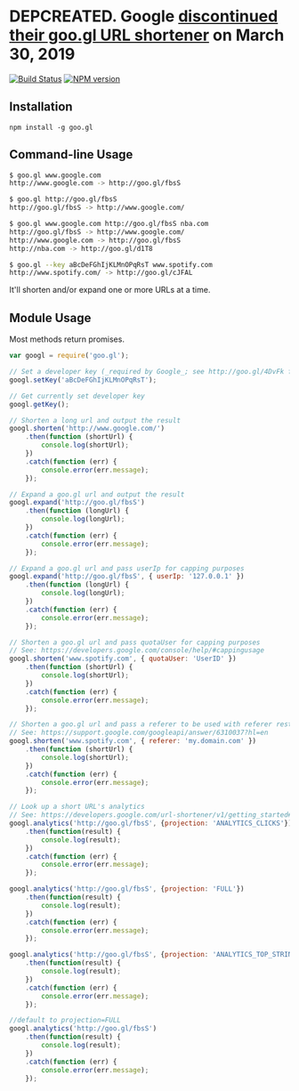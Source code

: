 # DEPCREATED. Google [discontinued their goo.gl URL shortener](https://developers.googleblog.com/2018/03/transitioning-google-url-shortener.html) on March 30, 2019
[![Build Status](https://travis-ci.org/kaimallea/node-googl.svg?branch=master)](https://travis-ci.org/kaimallea/node-googl) [![NPM version](https://badge.fury.io/js/goo.gl.svg)](http://badge.fury.io/js/goo.gl)

## Installation

    npm install -g goo.gl

## Command-line Usage

```bash
$ goo.gl www.google.com
http://www.google.com -> http://goo.gl/fbsS

$ goo.gl http://goo.gl/fbsS
http://goo.gl/fbsS -> http://www.google.com/

$ goo.gl www.google.com http://goo.gl/fbsS nba.com
http://goo.gl/fbsS -> http://www.google.com/
http://www.google.com -> http://goo.gl/fbsS
http://nba.com -> http://goo.gl/d1T8

$ goo.gl --key aBcDeFGhIjKLMnOPqRsT www.spotify.com
http://www.spotify.com/ -> http://goo.gl/cJFAL
```

It'll shorten and/or expand one or more URLs at a time.

## Module Usage

Most methods return promises.

```javascript
var googl = require('goo.gl');

// Set a developer key (_required by Google_; see http://goo.gl/4DvFk for more info.)
googl.setKey('aBcDeFGhIjKLMnOPqRsT');

// Get currently set developer key
googl.getKey();

// Shorten a long url and output the result
googl.shorten('http://www.google.com/')
    .then(function (shortUrl) {
        console.log(shortUrl);
    })
    .catch(function (err) {
        console.error(err.message);
    });

// Expand a goo.gl url and output the result
googl.expand('http://goo.gl/fbsS')
    .then(function (longUrl) {
        console.log(longUrl);
    })
    .catch(function (err) {
        console.error(err.message);
    });

// Expand a goo.gl url and pass userIp for capping purposes
googl.expand('http://goo.gl/fbsS', { userIp: '127.0.0.1' })
    .then(function (longUrl) {
        console.log(longUrl);
    })
    .catch(function (err) {
        console.error(err.message);
    });

// Shorten a goo.gl url and pass quotaUser for capping purposes
// See: https://developers.google.com/console/help/#cappingusage
googl.shorten('www.spotify.com', { quotaUser: 'UserID' })
    .then(function (shortUrl) {
        console.log(shortUrl);
    })
    .catch(function (err) {
        console.error(err.message);
    });

// Shorten a goo.gl url and pass a referer to be used with referer restrictions.
// See: https://support.google.com/googleapi/answer/6310037?hl=en
googl.shorten('www.spotify.com', { referer: 'my.domain.com' })
    .then(function (shortUrl) {
        console.log(shortUrl);
    })
    .catch(function (err) {
        console.error(err.message);
    });

// Look up a short URL's analytics
// See: https://developers.google.com/url-shortener/v1/getting_started#url_analytics
googl.analytics('http://goo.gl/fbsS', {projection: 'ANALYTICS_CLICKS'})
    .then(function(result) {        
        console.log(result);
    })
    .catch(function (err) {
        console.error(err.message);
    });

googl.analytics('http://goo.gl/fbsS', {projection: 'FULL'})
    .then(function(result) {        
        console.log(result);
    })
    .catch(function (err) {
        console.error(err.message);
    });

googl.analytics('http://goo.gl/fbsS', {projection: 'ANALYTICS_TOP_STRINGS'})
    .then(function(result) {        
        console.log(result);
    })
    .catch(function (err) {
        console.error(err.message);
    });

//default to projection=FULL
googl.analytics('http://goo.gl/fbsS')
    .then(function(result) {        
        console.log(result);
    })
    .catch(function (err) {
        console.error(err.message);
    });

```
